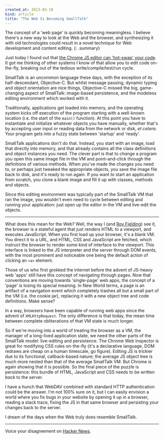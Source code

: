 ```yaml
---
created_at: 2013-02-10
kind: article
title: "The Web Is Becoming SmallTalk"
---
```


The concept of a 'web page' is quickly becoming meaningless. I believe there's
a new way to look at the Web and the browser, and synthesizing it with old
technologies could result in a novel technique for Web development and content
editing.
{: .summary}

Just today I found out that [the Chrome JS editor can 'hot-swap' your
code][chrome-js]. It got me thinking of other systems I know of that allow you
to edit code on-the-fly, breaking out of the tedious write/compile/test/run
cycle.

  [chrome-js]: http://smotko.si/using-chrome-as-a-javascript-editor/

SmallTalk is an uncommon language these days, with the exception of its
half-descendant, Objective-C. But whilst message passing, dynamic typing and
object orientation are nice things, Objective-C missed the big, game-changing
aspect of SmallTalk: image-based persistence, and the modeless editing
environment which worked with it.

Traditionally, applications get loaded into memory, and the operating system
kicks off execution of the program starting with a well-known location (i.e.
the start of the `main()` function). At this point you have to instantiate and
initialize whatever objects you have manually, whether that's by accepting user
input or reading data from the network or disk, *et cetera*. Your program gets
into a fuzzy state between 'startup' and 'ready'.

SmallTalk applications don't do that. Instead, you start with an image, load
that directly into memory, and that already contains all the class definitions
and object instances you need. The clever part is that to *change* a program
you open this same image file in the VM and point-and-click through the
definitions of various methods. When you've made the changes you need to, or
perhaps just tweaked the appropriate objects, you save the image file back to
disk, and it's ready to run again. If you want to start an application from
scratch, you clone a blank image and fill it up with classes, methods and
objects.

Since this editing environment was typically part of the SmallTalk VM that ran
the image, you wouldn't even need to cycle between editing and running your
application: just open up the editor in the VM and live-edit the objects.

* * * * *

What does this mean for the Web? Well, the way I (and [Roy Fielding][rest]) see
it, the browser is a stateful agent that just renders HTML to a viewport, and
executes JavaScript. When you first load up your browser, it's a blank VM.
You direct it to a URL, and HTML, CSS and JavaScript are fetched, which
instruct the browser to render some kind of interface to the viewport. This
interface is linked to the JS interpreter and the server through DOM events,
with the most prominent and noticeable one being the default action of clicking
an `<a>` element.

  [rest]: https://www.ics.uci.edu/~fielding/pubs/dissertation/rest_arch_style.htm

Those of us who first grokked the internet before the advent of JS-heavy web
'apps' still have this concept of navigating through pages. Now that
conventions are moving towards 'single-page' web apps, the concept of a 'page'
is losing its special meaning. In New World terms, a page is an artifact of a
navigation event which completely trashes all but a small part of the VM (i.e.
the cookie jar), replacing it with a new object tree and code definitions. Make
sense?

In a way, browsers have been capable of running web apps since the advent of
`XMLHttpRequest`. The only difference is that today, the mean time between
complete obliterations of that VM state is much longer.

So if we're moving into a world of treating the browser as a VM, the manager of
a long-lived application state, we need the other parts of the SmallTalk model:
live-editing and persistence. The Chrome Web Inspector is great for modifying
CSS rules on-the-fly (it's a declarative language, DOM redraws are cheap on a
human timescale, go figure). Editing JS is trickier due to its functional,
callback-based nature; the average JS object tree is much more nested than that
of the average SmallTalk VM. But Chrome is again showing that it is possible.
So the final piece of the puzzle is persistence: this bundle of HTML,
JavaScript and CSS needs to be written *back* to the server.

I have a hunch that WebDAV combined with standard HTTP authentication could be
the answer. I'm not 100% sure on it, but I can easily envision a world where
you fix bugs in your website by opening it up in a browser, reading a stack
trace, fixing the JS in that same browser and persisting your changes
back to the server.

I dream of the days when the Web truly does resemble SmallTalk.

* * * * *

Voice your disagreement on [Hacker News](https://news.ycombinator.com/item?id=5198425).
